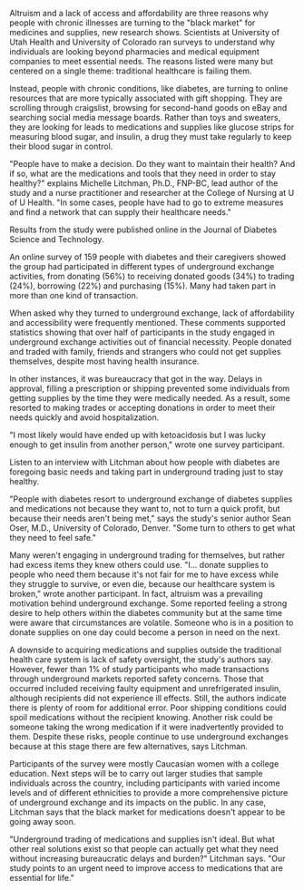 
Altruism and a lack of access and affordability are three reasons why people with chronic illnesses are turning to the "black market" for medicines and supplies, new research shows. Scientists at University of Utah Health and University of Colorado ran surveys to understand why individuals are looking beyond pharmacies and medical equipment companies to meet essential needs. The reasons listed were many but centered on a single theme: traditional healthcare is failing them.

Instead, people with chronic conditions, like diabetes, are turning to online resources that are more typically associated with gift shopping. They are scrolling through craigslist, browsing for second-hand goods on eBay and searching social media message boards. Rather than toys and sweaters, they are looking for leads to medications and supplies like glucose strips for measuring blood sugar, and insulin, a drug they must take regularly to keep their blood sugar in control.

"People have to make a decision. Do they want to maintain their health? And if so, what are the medications and tools that they need in order to stay healthy?" explains Michelle Litchman, Ph.D., FNP-BC, lead author of the study and a nurse practitioner and researcher at the College of Nursing at U of U Health. "In some cases, people have had to go to extreme measures and find a network that can supply their healthcare needs."

Results from the study were published online in the Journal of Diabetes Science and Technology.

An online survey of 159 people with diabetes and their caregivers showed the group had participated in different types of underground exchange activities, from donating (56%) to receiving donated goods (34%) to trading (24%), borrowing (22%) and purchasing (15%). Many had taken part in more than one kind of transaction.

When asked why they turned to underground exchange, lack of affordability and accessibility were frequently mentioned. These comments supported statistics showing that over half of participants in the study engaged in underground exchange activities out of financial necessity. People donated and traded with family, friends and strangers who could not get supplies themselves, despite most having health insurance.

In other instances, it was bureaucracy that got in the way. Delays in approval, filling a prescription or shipping prevented some individuals from getting supplies by the time they were medically needed. As a result, some resorted to making trades or accepting donations in order to meet their needs quickly and avoid hospitalization.

"I most likely would have ended up with ketoacidosis but I was lucky enough to get insulin from another person," wrote one survey participant.

Listen to an interview with Litchman about how people with diabetes are foregoing basic needs and taking part in underground trading just to stay healthy.

"People with diabetes resort to underground exchange of diabetes supplies and medications not because they want to, not to turn a quick profit, but because their needs aren't being met," says the study's senior author Sean Oser, M.D., University of Colorado, Denver. "Some turn to others to get what they need to feel safe."

Many weren't engaging in underground trading for themselves, but rather had excess items they knew others could use. "I... donate supplies to people who need them because it's not fair for me to have excess while they struggle to survive, or even die, because our healthcare system is broken," wrote another participant. In fact, altruism was a prevailing motivation behind underground exchange. Some reported feeling a strong desire to help others within the diabetes community but at the same time were aware that circumstances are volatile. Someone who is in a position to donate supplies on one day could become a person in need on the next.

A downside to acquiring medications and supplies outside the traditional health care system is lack of safety oversight, the study's authors say. However, fewer than 1% of study participants who made transactions through underground markets reported safety concerns. Those that occurred included receiving faulty equipment and unrefrigerated insulin, although recipients did not experience ill effects. Still, the authors indicate there is plenty of room for additional error. Poor shipping conditions could spoil medications without the recipient knowing. Another risk could be someone taking the wrong medication if it were inadvertently provided to them. Despite these risks, people continue to use underground exchanges because at this stage there are few alternatives, says Litchman.

Participants of the survey were mostly Caucasian women with a college education. Next steps will be to carry out larger studies that sample individuals across the country, including participants with varied income levels and of different ethnicities to provide a more comprehensive picture of underground exchange and its impacts on the public. In any case, Litchman says that the black market for medications doesn't appear to be going away soon.

"Underground trading of medications and supplies isn't ideal. But what other real solutions exist so that people can actually get what they need without increasing bureaucratic delays and burden?" Litchman says. "Our study points to an urgent need to improve access to medications that are essential for life."


